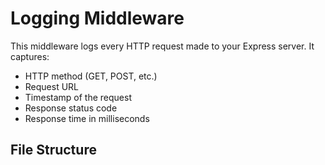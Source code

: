 # Logging Middleware

This middleware logs every HTTP request made to your Express server. It captures:

- HTTP method (GET, POST, etc.)
- Request URL
- Timestamp of the request
- Response status code
- Response time in milliseconds

## File Structure

